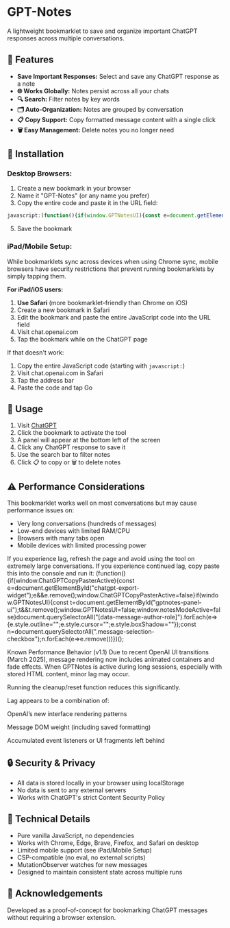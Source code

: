 # GPT-Notes

A lightweight bookmarklet to save and organize important ChatGPT responses across multiple conversations.

## 🌟 Features

- **Save Important Responses:** Select and save any ChatGPT response as a note
- **🌐 Works Globally:** Notes persist across all your chats
- **🔍 Search:** Filter notes by key words
- **🗂️ Auto-Organization:** Notes are grouped by conversation
- **📋 Copy Support:** Copy formatted message content with a single click
- **🗑️ Easy Management:** Delete notes you no longer need

## 🚀 Installation

### Desktop Browsers:
1. Create a new bookmark in your browser
2. Name it "GPT-Notes" (or any name you prefer)
3. Copy the entire code and paste it in the URL field:

```javascript
javascript:(function(){if(window.GPTNotesUI){const e=document.getElementById("gptnotes-panel-ui");if(e){e.style.display=e.style.display==="none"?"flex":"none";return}}window.GPTNotes=JSON.parse(localStorage.getItem("gptnotes-quick")||"[]");window.GPTNotesUI=true;window.notesModeActive=false;const t=document.createElement("div");t.id="gptnotes-panel-ui";t.style="position:fixed;bottom:20px;left:20px;z-index:9999;background:#f0f4f9;border:1px solid #c9d7e8;border-radius:8px;box-shadow:0 2px 10px rgba(0,0,0,0.1);font-family:Arial,sans-serif;font-size:14px;color:#333;width:300px;max-height:500px;display:flex;flex-direction:column;";t.innerHTML=`<div style="background:#6b4fbb;color:white;padding:8px 12px;display:flex;justify-content:space-between;align-items:center;cursor:move;border-top-left-radius:8px;border-top-right-radius:8px;"><span style="font-weight:bold;">📝 GPTNotes Panel</span><div><button id="notes-mode" style="background:none;border:none;color:white;font-size:14px;cursor:pointer;margin-right:8px;" title="Enter save mode">Save</button><button id="export-notes" style="background:none;border:none;color:white;font-size:14px;cursor:pointer;margin-right:8px;" title="Export notes">Export</button><button id="minimize-notes" style="background:none;border:none;color:white;font-size:14px;cursor:pointer;margin-right:4px;" title="Minimize panel">–</button><button id="close-notes" style="background:none;border:none;color:white;font-size:16px;cursor:pointer;" title="Close panel">✕</button></div></div><div id="notes-panel-content"><div id="notes-search" style="padding:8px;border-bottom:1px solid #e0e7f1;"><input type="text" placeholder="Search notes..." style="width:100%;padding:6px;border:1px solid #c9d7e8;border-radius:4px;"></div><div id="notes-container" style="padding:8px;overflow-y:auto;flex-grow:1;max-height:400px;"><div id="empty-notes-message" style="text-align:center;color:#777;padding:20px;">No notes yet. Click "Save" to enter save mode, then click on any ChatGPT message to save it.</div></div></div>`;document.body.appendChild(t);const n=t.querySelector("div");let o=false,i,r;n.addEventListener("mousedown",e=>{if(e.target.tagName==="BUTTON")return;o=true;i=e.clientX-t.getBoundingClientRect().left;r=e.clientY-t.getBoundingClientRect().top});document.addEventListener("mousemove",e=>{if(!o)return;t.style.left=`${e.clientX-i}px`;t.style.top=`${e.clientY-r}px`});document.addEventListener("mouseup",()=>{o=false});window.initNotesMode=function(){if(window.notesModeActive)return;window.notesModeActive=true;const e=Array.from(document.querySelectorAll('[data-message-author-role="assistant"]')).filter(e=>!e.closest('[data-testid="conversation-turn-counter"]'));e.forEach(e=>{e.style.transition="outline 0.3s ease";e.style.outline="2px dashed #6b4fbb";e.style.cursor="pointer";e.dataset.originalOutline=e.style.outline;e.dataset.originalCursor=e.style.cursor;e.addEventListener("click",s)});document.addEventListener("keydown",c);const t=document.getElementById("notes-mode");if(t){t.style.color="#ffcc00";t.title="Exit save mode (ESC)"}d("Save mode active. Click any ChatGPT message to save it, or press ESC to cancel.")};function a(){if(!window.notesModeActive)return;document.querySelectorAll('[data-message-author-role="assistant"]').forEach(e=>{e.style.outline="";e.style.cursor="";e.removeEventListener("click",s)});document.removeEventListener("keydown",c);window.notesModeActive=false;const e=document.getElementById("notes-mode");if(e){e.style.color="white";e.title="Enter save mode"}}function c(e){if(e.key==="Escape"&&window.notesModeActive){a();d("Save mode cancelled.")}}function s(e){if(e.target.tagName==="A"||e.target.tagName==="BUTTON"||e.target.closest("a")||e.target.closest("button")){return}const t=this;const n=t.querySelector(".markdown-content, .markdown, .whitespace-pre-wrap");if(!n){d("Couldn't find message content.",true);return}if(!t.dataset.noteId){t.dataset.noteId=Date.now()+"-"+Math.random().toString(36).substr(2,9)}const o=t.dataset.noteId;
```
5. Save the bookmark

### iPad/Mobile Setup:
While bookmarklets sync across devices when using Chrome sync, mobile browsers have security restrictions that prevent running bookmarklets by simply tapping them.

**For iPad/iOS users:**
1. **Use Safari** (more bookmarklet-friendly than Chrome on iOS)
2. Create a new bookmark in Safari
3. Edit the bookmark and paste the entire JavaScript code into the URL field
4. Visit chat.openai.com
5. Tap the bookmark while on the ChatGPT page

If that doesn't work:
1. Copy the entire JavaScript code (starting with `javascript:`)
2. Visit chat.openai.com in Safari
3. Tap the address bar
4. Paste the code and tap Go

## 📖 Usage

1. Visit [ChatGPT](https://chat.openai.com)
2. Click the bookmark to activate the tool
3. A panel will appear at the bottom left of the screen
4. Click any ChatGPT response to save it
5. Use the search bar to filter notes
6. Click 📋 to copy or 🗑️ to delete notes

## ⚠️ Performance Considerations

This bookmarklet works well on most conversations but may cause performance issues on:
- Very long conversations (hundreds of messages)
- Low-end devices with limited RAM/CPU
- Browsers with many tabs open
- Mobile devices with limited processing power

If you experience lag, refresh the page and avoid using the tool on extremely large conversations. If you experience continued lag, copy paste this into the console and run it: (function(){if(window.ChatGPTCopyPasterActive){const e=document.getElementById("chatgpt-export-widget");e&&e.remove();window.ChatGPTCopyPasterActive=false}if(window.GPTNotesUI){const t=document.getElementById("gptnotes-panel-ui");t&&t.remove();window.GPTNotesUI=false;window.notesModeActive=false}document.querySelectorAll("[data-message-author-role]").forEach(e=>{e.style.outline="";e.style.cursor="";e.style.boxShadow=""});const n=document.querySelectorAll(".message-selection-checkbox");n.forEach(e=>e.remove())})();


Known Performance Behavior (v1.1)
Due to recent OpenAI UI transitions (March 2025), message rendering now includes animated containers and fade effects.
When GPTNotes is active during long sessions, especially with stored HTML content, minor lag may occur.

Running the cleanup/reset function reduces this significantly.

Lag appears to be a combination of:

OpenAI’s new interface rendering patterns

Message DOM weight (including saved formatting)

Accumulated event listeners or UI fragments left behind

## 🔒 Security & Privacy

- All data is stored locally in your browser using localStorage
- No data is sent to any external servers
- Works with ChatGPT's strict Content Security Policy

## 🧰 Technical Details

- Pure vanilla JavaScript, no dependencies
- Works with Chrome, Edge, Brave, Firefox, and Safari on desktop
- Limited mobile support (see iPad/Mobile Setup)
- CSP-compatible (no eval, no external scripts)
- MutationObserver watches for new messages
- Designed to maintain consistent state across multiple runs


## 🙏 Acknowledgements

Developed as a proof-of-concept for bookmarking ChatGPT messages without requiring a browser extension.
